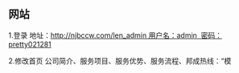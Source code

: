 ## 网站

1.登录 地址：http://njbccw.com/len_admin 用户名：admin  密码：pretty021281

2.修改首页 公司简介、服务项目、服务优势、服务流程、邦成热线：“模


